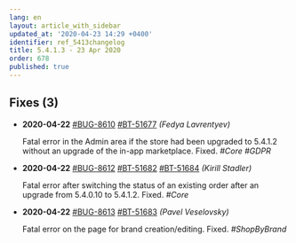 ```yaml
---
lang: en
layout: article_with_sidebar
updated_at: '2020-04-23 14:29 +0400'
identifier: ref_5413changelog
title: 5.4.1.3 - 23 Apr 2020
order: 678
published: true
---
```

## Fixes (3)
* **2020-04-22** [#BUG-8610](https://xcn.myjetbrains.com/youtrack/issue/BUG-8610) [#BT-51677](https://bt.x-cart.com/view.php?id=51677) _(Fedya Lavrentyev)_

  Fatal error in the Admin area if the store had been upgraded to 5.4.1.2 without an upgrade of the in-app marketplace. Fixed. _#Core #GDPR_

* **2020-04-22** [#BUG-8612](https://xcn.myjetbrains.com/youtrack/issue/BUG-8612) [#BT-51682](https://bt.x-cart.com/view.php?id=51682) [#BT-51684](https://bt.x-cart.com/view.php?id=51684) _(Kirill Stadler)_

  Fatal error after switching the status of an existing order after an upgrade from 5.4.0.10 to 5.4.1.2. Fixed. _#Core_

* **2020-04-22** [#BUG-8613](https://xcn.myjetbrains.com/youtrack/issue/BUG-8613) [#BT-51683](https://bt.x-cart.com/view.php?id=51683) _(Pavel Veselovsky)_

  Fatal error on the page for brand creation/editing. Fixed. _#ShopByBrand_
